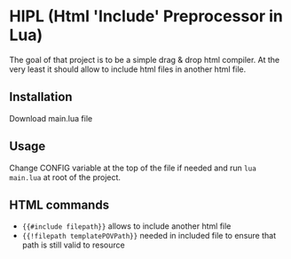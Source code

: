 # HIPL (Html 'Include' Preprocessor in Lua)
The goal of that project is to be a simple drag & drop html compiler.
At the very least it should allow to include html files in another html file.

## Installation
Download main.lua file

## Usage
Change CONFIG variable at the top of the file if needed and run 
    `lua main.lua`
at root of the project.

## HTML commands
- `{{#include filepath}}` allows to include another html file
- `{{!filepath templatePOVPath}}` needed in included file to ensure that path is still valid to resource
